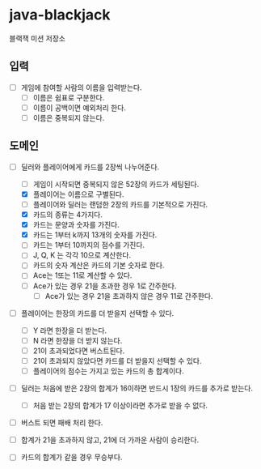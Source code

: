 # java-blackjack

블랙잭 미션 저장소

## 입력

- [ ] 게임에 참여할 사람의 이름을 입력받는다.
    - [ ] 이름은 쉼표로 구분한다.
    - [ ] 이름이 공백이면 예외처리 한다.
    - [ ] 이름은 중복되지 않는다.

## 도메인

- [ ] 딜러와 플레이어에게 카드를 2장씩 나누어준다.
    - [ ] 게임이 시작되면 중복되지 않은 52장의 카드가 세팅된다.
    - [x] 플레이어는 이름으로 구별된다.
    - [ ] 플레이어와 딜러는 랜덤한 2장의 카드를 기본적으로 가진다.
    - [x] 카드의 종류는 4가지다.
    - [x] 카드는 문양과 숫자를 가진다.
    - [x] 카드는 1부터 k까지 13개의 숫자를 가진다.
    - [ ] 카드는 1부터 10까지의 점수를 가진다.
    - [ ] J, Q, K 는 각각 10으로 계산한다.
    - [ ] 카드의 숫자 계산은 카드의 기본 숫자로 한다.
    - [ ] Ace는 1또는 11로 계산할 수 있다.
    - [ ] Ace가 있는 경우 21을 초과한 경우 1로 간주한다.
        - [ ] Ace가 있는 경우 21을 초과하지 않은 경우 11로 간주한다.

- [ ] 플레이어는 한장의 카드를 더 받을지 선택할 수 있다.
    - [ ] Y 라면 한장을 더 받는다.
    - [ ] N 라면 한장을 더 받지 않는다.
    - [ ] 21이 초과되었다면 버스트된다.
    - [ ] 21이 초과되지 않았다면 카드를 더 받을지 선택할 수 있다.
    - [ ] 플레이어의 점수는 가지고 있는 카드의 총 합계이다.

- [ ] 딜러는 처음에 받은 2장의 합계가 16이하면 반드시 1장의 카드를 추가로 받는다.
    - [ ] 처음 받는 2장의 합계가 17 이상이라면 추가로 받을 수 없다.

- [ ] 버스트 되면 패배 처리 한다.

- [ ] 합계가 21을 초과하지 않고, 21에 더 가까운 사람이 승리한다.

- [ ] 카드의 합계가 같을 경우 무승부다.
